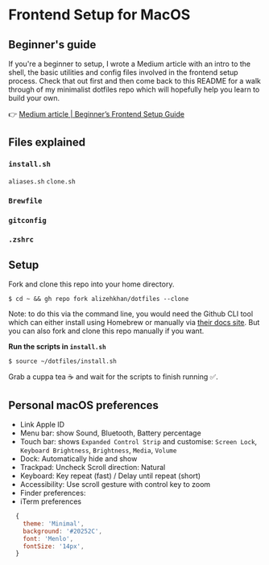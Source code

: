 # Frontend Setup for MacOS

## Beginner's guide

If you're a beginner to setup, I wrote a Medium article with an intro to the shell, the basic utilities and config files involved in the frontend setup process. Check that out first and then come back to this README for a walk through of my minimalist dotfiles repo which will hopefully help you learn to build your own.

👉 [Medium article | Beginner’s Frontend Setup Guide](https://medium.com/@alizeh.khan/minimalist-frontend-setup-for-macos-caae2b667ab9)


## Files explained

### `install.sh`
`aliases.sh`
`clone.sh`

### `Brewfile`

### `gitconfig`

### `.zshrc`

## Setup
Fork and clone this repo into your home directory.

```shell
$ cd ~ && gh repo fork alizehkhan/dotfiles --clone
```
Note: to do this via the command line, you would need the Github CLI tool which can either install using Homebrew or manually via [their docs site](https://cli.github.com/). But you can also fork and clone this repo manually if you want.

**Run the scripts in `install.sh`**
```shell
$ source ~/dotfiles/install.sh
```

Grab a cuppa tea ☕️ and wait for the scripts to finish running ✅.

## Personal macOS preferences

- Link Apple ID
- Menu bar: show Sound, Bluetooth, Battery percentage
- Touch bar: shows `Expanded Control Strip` and customise: `Screen Lock`, `Keyboard Brightness`, `Brightness`, `Media`, `Volume`
- Dock: Automatically hide and show
- Trackpad: Uncheck Scroll direction: Natural
- Keyboard: Key repeat (fast) / Delay until repeat (short)
- Accessibility: Use scroll gesture with control key to zoom
- Finder preferences:
- iTerm preferences
```js
  {
    theme: 'Minimal',
    background: '#20252C',
    font: 'Menlo',
    fontSize: '14px',
  }
```
